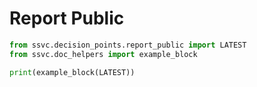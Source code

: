 # Report Public

```python exec="true" idprefix=""
from ssvc.decision_points.report_public import LATEST
from ssvc.doc_helpers import example_block

print(example_block(LATEST))
```
